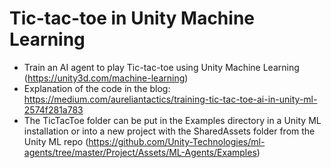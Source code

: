 # Tic-tac-toe in Unity Machine Learning
* Train an AI agent to play Tic-tac-toe using Unity Machine Learning (https://unity3d.com/machine-learning)
* Explanation of the code in the blog: https://medium.com/aureliantactics/training-tic-tac-toe-ai-in-unity-ml-2574f281a783
* The TicTacToe folder can be put in the Examples directory in a Unity ML installation or into a new project with the SharedAssets folder from the Unity ML repo (https://github.com/Unity-Technologies/ml-agents/tree/master/Project/Assets/ML-Agents/Examples)
